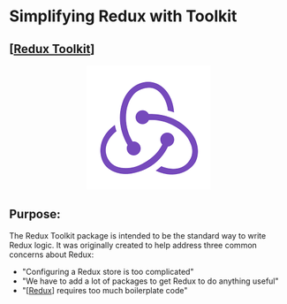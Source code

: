 # Simplifying Redux with Toolkit
## [[Redux Toolkit]]

<center>

![Redux](assets/img/download.png)

</center>

## Purpose:
The Redux Toolkit package is intended to be the standard way to write Redux logic. It was originally created to help address three common concerns about Redux:
  - "Configuring a Redux store is too complicated"
  - "We have to add a lot of packages to get Redux to do anything useful"
  - "[[Redux]] requires too much boilerplate code"


[//begin]: # "Autogenerated link references for markdown compatibility"
[Redux Toolkit]: redux-toolkit "Redux Toolkit"
[Redux]: redux "Redux"
[//end]: # "Autogenerated link references"
